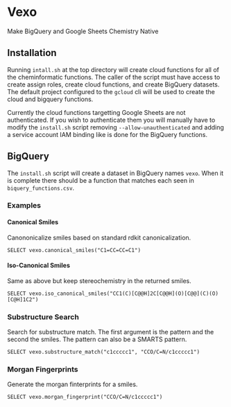 # Vexo

Make BigQuery and Google Sheets Chemistry Native

## Installation

Running `intall.sh` at the top directory will create cloud functions for all of the cheminformatic functions.  The caller
of the script must have access to create assign roles, create cloud functions, and create BigQuery datasets.  The default
project configured to the `gcloud` cli will be used to create the cloud and bigquery functions.

Currently the cloud functions targetting Google Sheets are not authenticated.  If you wish to authenticate them you will manually have to modify the `install.sh` script removing `--allow-unauthenticated` and adding a service account IAM binding like is done for the BigQuery functions.

## BigQuery

The `install.sh` script will create a dataset in BigQuery names `vexo`.  When it is complete there should be a function that matches each seen in `biquery_functions.csv`.

### Examples

#### Canonical Smiles

Canononicalize smiles based on standard rdkit canonicalization.

```
SELECT vexo.canonical_smiles("C1=CC=CC=C1")
```

#### Iso-Canonical Smiles

Same as above but keep stereochemistry in the returned smiles.

```
SELECT vexo.iso_canonical_smiles("CC1(C)[C@@H]2C[C@@H](O)[C@@](C)(O)[C@H]1C2")
```

### Substructure Search

Search for substructure match.  The first argument is the pattern and the second the smiles.  The pattern
can also be a SMARTS pattern.

```
SELECT vexo.substructure_match("c1ccccc1", "CCO/C=N/c1ccccc1")
```

### Morgan Fingerprints

Generate the morgan finterprints for a smiles.

```
SELECT vexo.morgan_fingerprint("CCO/C=N/c1ccccc1")
```


